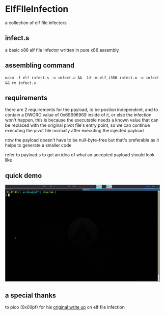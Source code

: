 # ElfFIleInfection
a collection of elf file infectors 

## infect.s

a basic x86 elf file infector written in pure x86 assembly

## assembling command

`nasm -f elf infect.s -o infect.o &&  ld -m elf_i386 infect.o -o infect && rm infect.o`

## requirements

there are 2 requirements for the payload, to be postion independent, and to contain a DWORD value of 0x69696969 inside of it, or else the infection won't happen, this is because the executable needs a known value that can be replaced with the original pivot file's entry point, so we can continue executing the pivot file normally after executing the injected payload

now the payload doesn't have to be null-byte-free but that's preferable as it helps to generate a smaller code

refer to payload.s to get an idea of what an accepted payload should look like

## quick demo

![](demo.gif)

## a special thanks

to pico (0x00pf) for his [original write up](https://0x00sec.org/t/elfun-file-injector/410) on elf file infection
